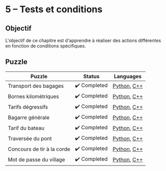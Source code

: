 # 5 – Tests et conditions

## Objectif

L'objectif de ce chapitre est d'apprendre à réaliser des actions différentes en fonction de conditions spécifiques.

## Puzzle

| Puzzle                     | Status                       | Languages                                                                                                              |
| -------------------------- | ---------------------------- | ---------------------------------------------------------------------------------------------------------------------- |
| Transport des bagages      | :heavy_check_mark: Completed | [Python](./1%20-%20Transport%20des%20bagages.py), [C++](./1%20-%20Transport%20des%20bagages.cpp)                       |
| Bornes kilométriques       | :heavy_check_mark: Completed | [Python](./2%20-%20Bornes%20kilométriques.py), [C++](./2%20-%20Bornes%20kilométriques.cpp)                             |
| Tarifs dégressifs          | :heavy_check_mark: Completed | [Python](./3%20-%20Tarifs%20dégressifs.py), [C++](./3%20-%20Tarifs%20dégressifs.cpp)                                   |
| Bagarre générale           | :heavy_check_mark: Completed | [Python](./4%20-%20Bagarre%20générale.py), [C++](./4%20-%20Bagarre%20générale.cpp)                                     |
| Tarif du bateau            | :heavy_check_mark: Completed | [Python](./5%20-%20Tarif%20du%20bateau.py), [C++](./5%20-%20Tarif%20du%20bateau.cpp)                                   |
| Traversée du pont          | :heavy_check_mark: Completed | [Python](./6%20-%20Traversée%20du%20pont.py), [C++](./6%20-%20Traversée%20du%20pont.cpp)                               |
| Concours de tir à la corde | :heavy_check_mark: Completed | [Python](./7%20-%20Concours%20de%20tir%20à%20la%20corde.py), [C++](./7%20-%20Concours%20de%20tir%20à%20la%20corde.cpp) |
| Mot de passe du village    | :heavy_check_mark: Completed | [Python](./8%20-%20Mot%20de%20passe%20du%20village.py), [C++](./8%20-%20Mot%20de%20passe%20du%20village.cpp)           |
